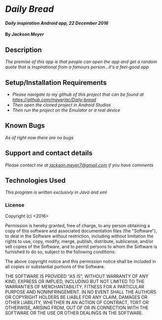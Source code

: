 # _Daily Bread_

#### _Daily inspiration Android app, 22 December 2016_

#### By _**Jackson Meyer**_

## Description

_The premise of this app is that people can open the app and get a random quote that is inspirational from a famours person...it's a feel-good app_

## Setup/Installation Requirements

* _Please navigate to my github of this project that can be found at https://github.com/meyerjac/Daily-bread_
* _Then open the cloned project in Android Studios_
* _Then run the project on the Emulator or a real device_

## Known Bugs

_As of right now there are no bugs_

## Support and contact details

_Please contact me at jackson.meyer7@gmail.com if you have comments_

## Technologies Used

_This program is written exclusivly in Java and xml_

### License

Copyright (c) <2016> <Jackson Meyer>

Permission is hereby granted, free of charge, to any person obtaining a copy of this software and associated documentation files (the "Software"), to deal in the Software without restriction, including without limitation the rights to use, copy, modify, merge, publish, distribute, sublicense, and/or sell copies of the Software, and to permit persons to whom the Software is furnished to do so, subject to the following conditions:

The above copyright notice and this permission notice shall be included in all copies or substantial portions of the Software.

THE SOFTWARE IS PROVIDED "AS IS", WITHOUT WARRANTY OF ANY KIND, EXPRESS OR IMPLIED, INCLUDING BUT NOT LIMITED TO THE WARRANTIES OF MERCHANTABILITY, FITNESS FOR A PARTICULAR PURPOSE AND NONINFRINGEMENT. IN NO EVENT SHALL THE AUTHORS OR COPYRIGHT HOLDERS BE LIABLE FOR ANY CLAIM, DAMAGES OR OTHER LIABILITY, WHETHER IN AN ACTION OF CONTRACT, TORT OR OTHERWISE, ARISING FROM, OUT OF OR IN CONNECTION WITH THE SOFTWARE OR THE USE OR OTHER DEALINGS IN THE SOFTWARE.
